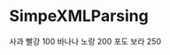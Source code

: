# SimpeXMLParsing

<root>
	<elements>
		<item>
			<name>사과</name>
			<color>빨강</color>
			<cost>100</cost>
		</item>
		<item>
			<name>바나나</name>
			<color>노랑</color>
			<cost>200</cost>
		</item>
		<item>
			<name>포도</name>
			<color>보라</color>
			<cost>250</cost>
		</item>
	</elements>
</root>


